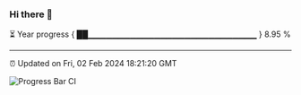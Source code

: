 ### Hi there 👋

⏳ Year progress { ██▁▁▁▁▁▁▁▁▁▁▁▁▁▁▁▁▁▁▁▁▁▁▁▁▁▁▁▁ } 8.95 %

---

⏰ Updated on Fri, 02 Feb 2024 18:21:20 GMT

![Progress Bar CI](https://github.com/ZhaoGui/ZhaoGui/workflows/Progress%20Bar%20CI/badge.svg)
